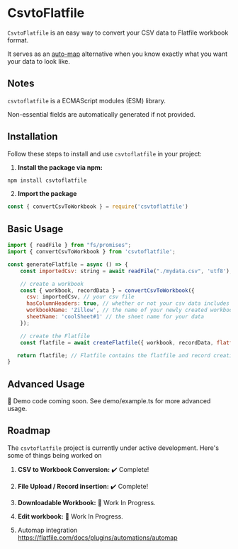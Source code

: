 # CsvtoFlatfile

`CsvtoFlatfile` is an easy way to convert your CSV data to Flatfile workbook format.

It serves as an [auto-map](https://flatfile.com/docs/plugins/automations/automap) alternative when you know exactly what you want your data to look like.

## Notes
`csvtoflatfile` is a ECMAScript modules (ESM) library.

 Non-essential fields are automatically generated if not provided.

## Installation

Follow these steps to install and use `csvtoflatfile` in your project:

1. **Install the package via npm:**

```bash
npm install csvtoflatfile
```

2. **Import the package**

```javascript
const { convertCsvToWorkbook } = require('csvtoflatfile')
```

## Basic Usage

```javascript
import { readFile } from "fs/promises";
import { convertCsvToWorkbook } from 'csvtoflatfile';

const generateFlatfile = async () => {
    const importedCsv: string = await readFile("./mydata.csv", 'utf8');

    // create a workbook
    const { workbook, recordData } = convertCsvToWorkbook({
      csv: importedCsv, // your csv file
      hasColumnHeaders: true, // whether or not your csv data includes headers
      workbookName: 'Zillow', // the name of your newly created workbook
      sheetName: 'coolSheet#1' // the sheet name for your data
    });

    // create the Flatfile
    const flatfile = await createFlatfile({ workbook, recordData, flatfileApiKey: process.env.yourKey });

   return flatfile; // Flatfile contains the flatfile and record creation response
}
```

## Advanced Usage

🚧 Demo code coming soon. See demo/example.ts for more advanced usage.

## Roadmap

The `csvtoflatfile` project is currently under active development. Here's some of things being worked on

1. **CSV to Workbook Conversion:** ✔️ Complete!

2. **File Upload / Record insertion:** ✔️ Complete!

3. **Downloadable Workbook:** 🚧 Work In Progress.

4. **Edit workbook:** 🚧 Work In Progress.

5. Automap integration https://flatfile.com/docs/plugins/automations/automap
